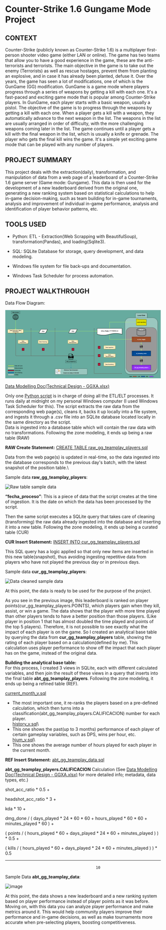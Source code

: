 # Counter-Strike 1.6 Gungame Mode Project


## **CONTEXT**
Counter-Strike (publicly known as Counter-Strike 1.6) is a multiplayer first-person shooter video game (either LAN or online).
The game has two teams that allow you to have a good experience in the game, these are the anti-terrorists and terrorists. The main objective in the game is to take out the enemy (Terrorists) as well as rescue hostages, prevent them from planting an explosive, and in case it has already been planted, defuse it.
Over the years, the game has seen a lot of modifications, one of which is the GunGame (GG) modification. GunGame is a game mode where players progress through a series of weapons by getting a kill with each one. It's a fast-paced and exciting game mode that is popular among Counter-Strike players.
In GunGame, each player starts with a basic weapon, usually a pistol. The objective of the game is to progress through the weapons by getting a kill with each one. When a player gets a kill with a weapon, they automatically advance to the next weapon in the list. The weapons in the list are usually arranged in order of difficulty, with the more challenging weapons coming later in the list.
The game continues until a player gets a kill with the final weapon in the list, which is usually a knife or grenade. The player who gets the final kill wins the game. It's a simple yet exciting game mode that can be played with any number of players.

## **PROJECT SUMMARY**
This project deals with the extraction(daily), transformation, and manipulation of data from a web page of a leaderboard of a Counter-Strike 1.6 game server (Game mode: Gungame). This data is then used for the development of a new leaderboard derived from the original one, generating a new ranking system based on statistical calculations to help in-game decision-making, such as team building for in-game tournaments, analysis and improvement of individual in-game performance, analysis and identification of player behavior patterns, etc.


## TOOLS USED
- Python: ETL - Extraction(Web Scrapping with BeautifulSoup), transformation(Pandas), and loading(Sqlite3).
* SQL: SQLite Database for storage, query development, and data modeling.
+ Windows file system for file back-ups and documentation.
* Windows Task Scheduler for process automation.

## PROJECT WALKTHROUGH

Data Flow Diagram:

![Data Flow Diagram](https://github.com/tomiproyectx/CS1.6GG/blob/main/DFD%20Diagram%20CS16GGTP%20V2.png)


[Data Modelling Doc(Technical Design - GGXA.xlsx)](https://github.com/tomiproyectx/CS1.6GG/raw/main/Technical%20Design%20-%20GGXA.xlsx)

Only one [Python script](https://github.com/tomiproyectx/CS1.6GG/blob/main/web_scrapper.py) is in charge of doing all the ETL/ELT processes. It runs daily at midnight on my personal Windows computer (I used Windows Task Scheduler for this). The script extracts the raw data from the corresponding web page(s), cleans it, backs it up locally into a file system, and ingests it through a .csv file into an SQLite database located locally in the same directory as the script.                                                 
Data is ingested into a database table which will contain the raw data with no transformations. Following the zone modeling, it ends up being a raw table (RAW)

**RAW Create Statement:** [CREATE TABLE raw_gg_teamplay_players.sql](https://github.com/tomiproyectx/CS1.6GG/blob/main/CREATE%20TABLE%20raw_gg_teamplay_players.sql)

Data from the web page(s) is updated in real-time, so the data ingested into the database corresponds to the previous day's batch, with the latest snapshot of the position table.\

Sample data **raw_gg_teamplay_players**:

![Raw table sample data](https://github.com/tomiproyectx/CS1.6GG/assets/102128738/81d8c134-e38c-4f2f-be07-83bb19e458fc)

**“fecha_proceso”**: This is a piece of data that the script creates at the time of ingestion. It is the date on which the data has been processed by the script.

Then the same script executes a SQLite query that takes care of cleaning (transforming) the raw data already ingested into the database and inserting it into a new table. Following the zone modeling, it ends up being a curated table (CUR)

**CUR Insert Statement:** [INSERT INTO cur_gg_teamplay_players.sql](https://github.com/tomiproyectx/CS1.6GG/blob/main/INSERT%20INTO%20cur_gg_teamplay_players.sql)

This SQL query has a logic applied so that only new items are inserted in this new table(snapshot), thus avoiding ingesting repetitive data from players who have not played the previous day or in previous days.

Sample data **cur_gg_teamplay_players**:

![Data cleaned sample data](https://github.com/tomiproyectx/CS1.6GG/assets/102128738/89a0e7c6-8643-4a1f-9265-7e485bd9db44)

At this point, the data is ready to be used for the purpose of the project.


As you see in the previous image, this leaderboard is ranked on player points(cur_gg_teamplay_players.POINTS), which players gain when they kill, assist, or win a game. The data shows that the player with more time played than other players tends to have a better position than those players. (Like player in position 1 that has almost doubled the time played and points of the top 5 players). Therefore, it is not possible to see exactly what the impact of each player is on the game.
So I created an analytical base table by querying the data from **cur_gg_teamplay_players** table, showing the rating of each player based on a calculation(defined by me). This calculation uses player performance to show off the impact that each player has on the game, instead of the original data. 

**Building the analytical base table:**\
For this process, I created 3 views in SQLite, each with different calculated variables, and then join the result of these views in a query that inserts into the final table **abt_gg_teamplay_players**. Following the zone modeling, it ends up being a refined table (REF).

[current_month_v.sql](https://github.com/tomiproyectx/CS1.6GG/blob/main/current_month_v.sql)
- The most important one, it re-ranks the players based on a pre-defined calculation, which then turns into a classification(abt_gg_teamplay_players.CALIFICACION) number for each player.\
[history_v.sql](https://github.com/tomiproyectx/CS1.6GG/blob/main/history_v.sql)\
- This one shows the past(up to 3 months) performance of each player of certain gameplay variables, such as DPS, wins per hour, etc.\
[hjum_v.sql](https://github.com/tomiproyectx/CS1.6GG/blob/main/hjum_v.sql)\
- This one shows the average number of hours played for each player in the current month.

**REF Insert Statement:** [abt_gg_teamplay_data.sql](https://github.com/tomiproyectx/CS1.6GG/blob/main/abt_gg_teamplay_data.sql)

**abt_gg_teamplay_players.CALIFICACION** Calculation (See [Data Modelling Doc(Technical Design - GGXA.xlsx)](https://github.com/tomiproyectx/CS1.6GG/raw/main/Technical%20Design%20-%20GGXA.xlsx) for more detailed info; metadata, data types, etc.)


  shot_acc_ratio * 0.5                                                                     +

  headshot_acc_ratio * 3                                                                   + 

  kda * 10                                                                                 + 

  dmg_done / ( days_played * 24 * 60 * 60 + hours_played * 60 * 60 + minutes_played * 60 ) + 

  ( points / ( hours_played * 60 + days_played * 24 * 60 + minutes_played ) ) * 0.5        +

  ( kills / ( hours_played * 60 + days_played * 24 * 60 + minutes_played ) ) * 0.5
 ____________________________________________________________________________________________
                                             10
	


Sample Data **abt_gg_teamplay_data**:

![image](https://github.com/tomiproyectx/CS1.6GG/assets/102128738/7e0a336a-6b9d-4256-8c0e-8535c8c2347d)

At this point, the data shows a new leaderboard and a new ranking system based on player performance instead of player points as it was before.
Moving on, with this data you can analyze player performance and make metrics around it. This would help community players improve their performance and in-game decisions, as well as make tournaments more accurate when pre-selecting players, boosting competitiveness.
